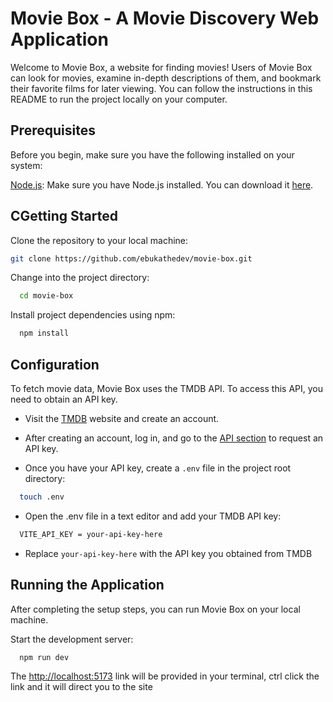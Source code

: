 # Movie Box - A Movie Discovery Web Application

Welcome to Movie Box, a website for finding movies! Users of Movie Box can look for movies, examine in-depth descriptions of them, and bookmark their favorite films for later viewing. You can follow the instructions in this README to run the project locally on your computer.

## Prerequisites

Before you begin, make sure you have the following installed on your system:

[Node.js](https://nodejs.org/en): Make sure you have Node.js installed. You can download it [here](https://nodejs.org/en).

## CGetting Started

Clone the repository to your local machine:

```bash
git clone https://github.com/ebukathedev/movie-box.git
```

Change into the project directory:

```bash
  cd movie-box
```

Install project dependencies using npm:

```bash
  npm install
```

## Configuration

To fetch movie data, Movie Box uses the TMDB API. To access this API, you need to obtain an API key.

- Visit the [TMDB](https://www.themoviedb.org/documentation/api) website and create an account.

- After creating an account, log in, and go to the [API section](https://www.themoviedb.org/settings/api) to request an API key.

- Once you have your API key, create a `.env` file in the project root directory:

```bash
  touch .env
```

- Open the .env file in a text editor and add your TMDB API key:

```bash
  VITE_API_KEY = your-api-key-here
```

- Replace `your-api-key-here` with the API key you obtained from TMDB

## Running the Application

After completing the setup steps, you can run Movie Box on your local machine.

Start the development server:

```bash
  npm run dev
```

The <http://localhost:5173> link will be provided in your terminal, ctrl click the link and it will direct you to the site
